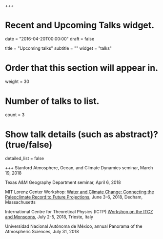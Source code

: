 +++
# Recent and Upcoming Talks widget.

date = "2016-04-20T00:00:00"
draft = false

title = "Upcoming talks"
subtitle = ""
widget = "talks"

# Order that this section will appear in.
weight = 30

# Number of talks to list.
count = 3 

# Show talk details (such as abstract)? (true/false)
detailed_list = false

+++
Stanford Atmosphere, Ocean, and Climate Dynamics seminar, March 19, 2018

Texas A\&M Geography Department seminar, April 6, 2018

MIT Lorenz Center Workshop: [Water and Climate Change: Connecting the Paleoclimate Record to Future Projections](http://lorenz.scripts.mit.edu/wp/2017/11/28/workshop-water-and-climate/), June 3-6, 2018, Dedham, Massachusetts

International Centre for Theoretical Physics (ICTP) [Workshop on the ITCZ and Monsoons](http://indico.ictp.it/event/8457/), July 2-5, 2018, Trieste, Italy 

Universidad Nacional Autónoma de México, annual Panorama of the Atmospheric Sciences, July 31, 2018
 

